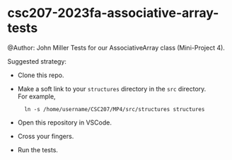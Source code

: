 # csc207-2023fa-associative-array-tests
@Author: John Miller
Tests for our AssociativeArray class (Mini-Project 4).

Suggested strategy:

* Clone this repo.
* Make a soft link to your `structures` directory in the `src` directory.  
  For example,

        ln -s /home/username/CSC207/MP4/src/structures structures

* Open this repository in VSCode.
* Cross your fingers.
* Run the tests.
